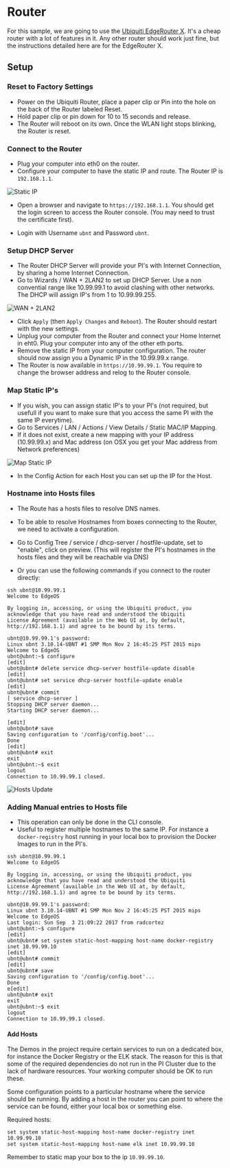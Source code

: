 # Router

For this sample, we are going to use the [Ubiquiti EdgeRouter X](https://www.ubnt.com/edgemax/edgerouter-x/). 
It's a cheap router with a lot of features in it. Any other router should work just fine, but the instructions detailed 
here are for the EdgeRouter X.
 
## Setup

### Reset to Factory Settings
* Power on the Ubiquiti Router, place a paper clip or Pin into the hole on the back of the Router labeled Reset.
* Hold paper clip or pin down for 10 to 15 seconds and release.
* The Router will reboot on its own. Once the WLAN light stops blinking, the Router is reset.

### Connect to the Router
* Plug your computer into eth0 on the router.
* Configure your computer to have the static IP and route. The Router IP is `192.168.1.1`.

![Static IP](router-setup-01.png?raw=true)

* Open a browser and navigate to `https://192.168.1.1`. You should get the login screen to access the Router console. 
(You may need to trust the certificate first).

* Login with Username `ubnt` and Password `ubnt`.

### Setup DHCP Server
* The Router DHCP Server will provide your PI's with Internet Connection, by sharing a home Internet Connection.
* Go to Wizards / WAN + 2LAN2 to set up DHCP Server. Use a non convential range like 10.99.99.1 to avoid clashing with 
other networks. The DHCP will assign IP's from 1 to 10.99.99.255.

![WAN + 2LAN2](router-setup-02.png?raw=true)

* Click `Apply` (then `Apply Changes` and `Reboot`). The Router should restart with the new settings.
* Unplug your computer from the Router and connect your Home Internet in eht0. Plug your computer into any of the other 
eth ports.
* Remove the static IP from your computer configuration. The router should now assign you a Dynamic IP in the 
10.99.99.x range.
* The Router is now available in `https://10.99.99.1`. You require to change the browser address and relog to the Router
console.

### Map Static IP's
* If you wish, you can assign static IP's to your PI's (not required, but usefull if you want to make sure that you 
access the same PI with the same IP everytime).
* Go to Services / LAN / Actions / View Details / Static MAC/IP Mapping.
* If it does not exist, create a new mapping with your IP address (10.99.99.x) and Mac address (on OSX you get your Mac address from Network preferences)

![Map Static IP](router-setup-03.png?raw=true)

* In the Config Action for each Host you can set up the IP for the Host.

### Hostname into Hosts files
* The Route has a hosts files to resolve DNS names.
* To be able to resolve Hostnames from boxes connecting to the Router, we need to activate a configuration. 
* Go to Config Tree / service / dhcp-server / hostfile-update, set to "enable", click on preview. (This will register the PI's 
hostnames in the hosts files and they will be reachable via DNS)

* Or you can use the following commands if you connect to the router directly:
```
ssh ubnt@10.99.99.1
Welcome to EdgeOS

By logging in, accessing, or using the Ubiquiti product, you
acknowledge that you have read and understood the Ubiquiti
License Agreement (available in the Web UI at, by default,
http://192.168.1.1) and agree to be bound by its terms.

ubnt@10.99.99.1's password:
Linux ubnt 3.10.14-UBNT #1 SMP Mon Nov 2 16:45:25 PST 2015 mips
Welcome to EdgeOS
ubnt@ubnt:~$ configure
[edit]
ubnt@ubnt# delete service dhcp-server hostfile-update disable
[edit]
ubnt@ubnt# set service dhcp-server hostfile-update enable
[edit]
ubnt@ubnt# commit
[ service dhcp-server ]
Stopping DHCP server daemon...
Starting DHCP server daemon...

[edit]
ubnt@ubnt# save
Saving configuration to '/config/config.boot'...
Done
[edit]
ubnt@ubnt# exit
exit
ubnt@ubnt:~$ exit
logout
Connection to 10.99.99.1 closed.
```

![Hosts Update](router-setup-04.png?raw=true)

### Adding Manual entries to Hosts file
* This operation can only be done in the CLI console.
* Useful to register multiple hostnames to the same IP. For instance a `docker-registry` host running in your local box 
to provision the Docker Images to run in the PI's.

```
ssh ubnt@10.99.99.1
Welcome to EdgeOS

By logging in, accessing, or using the Ubiquiti product, you
acknowledge that you have read and understood the Ubiquiti
License Agreement (available in the Web UI at, by default,
http://192.168.1.1) and agree to be bound by its terms.

ubnt@10.99.99.1's password:
Linux ubnt 3.10.14-UBNT #1 SMP Mon Nov 2 16:45:25 PST 2015 mips
Welcome to EdgeOS
Last login: Sun Sep  3 21:09:22 2017 from radcortez
ubnt@ubnt:~$ configure
[edit]
ubnt@ubnt# set system static-host-mapping host-name docker-registry inet 10.99.99.10
[edit]
ubnt@ubnt# commit
[edit]
ubnt@ubnt# save
Saving configuration to '/config/config.boot'...
Done
e[edit]
ubnt@ubnt# exit
exit
ubnt@ubnt:~$ exit
logout
Connection to 10.99.99.1 closed.
```

#### Add Hosts

The Demos in the project require certain services to run on a dedicated box, for instance the Docker Registry or the 
ELK stack. The reason for this is that some of the required dependencies do not run in the PI Cluster due to the lack 
of hardware resources. Your working computer should be OK to run these. 

Some configuration points to a particular hostname where the service should be running. By adding a host in the 
router you can point to where the service can be found, either your local box or something else.

Required hosts:
```
set system static-host-mapping host-name docker-registry inet 10.99.99.10
set system static-host-mapping host-name elk inet 10.99.99.10
``` 

Remember to static map your box to the ip `10.99.99.10`.
